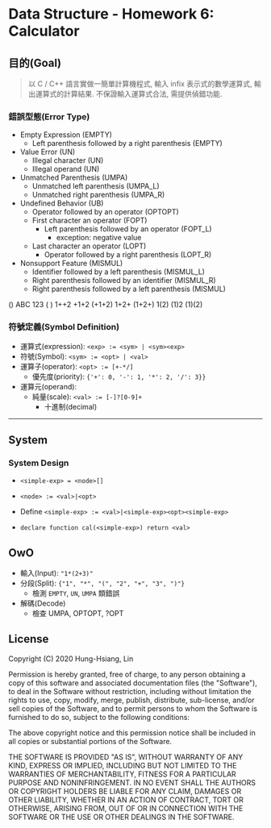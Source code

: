 # Data Structure - Homework 6: Calculator

## 目的(Goal)

> 以 C / C++ 語言實做一簡單計算機程式, 輸入 infix 表示式的數學運算式,
> 輸出運算式的計算結果. 不保證輸入運算式合法, 需提供偵錯功能.

### 錯誤型態(Error Type)
- Empty Expression (EMPTY)
    + Left parenthesis followed by a right parenthesis (EMPTY)
- Value Error (UN)
    + Illegal character (UN)
    + Illegal operand (UN)
- Unmatched Parenthesis (UMPA)
    * Unmatched left parenthesis (UMPA_L)
    * Unmatched right parenthesis (UMPA_R)
- Undefined Behavior (UB)
    + Operator followed by an operator (OPTOPT)
    + First character an operator (FOPT)
        * Left parenthesis followed by an operator (FOPT_L)
            - exception: negative value
    + Last character an operator (LOPT)
        * Operator followed by a right parenthesis (LOPT_R)
- Nonsupport Feature (MISMUL)
    + Identifier followed by a left parenthesis (MISMUL_L)
    + Right parenthesis followed by an identifier (MISMUL_R)
    + Right parenthesis followed by a left parenthesis (MISMUL)


()
ABC
123
(
)
1++2
+1+2
(+1+2)
1+2+
(1+2+)
1(2)
(1)2
(1)(2)


### 符號定義(Symbol Definition)
- 運算式(expression): `<exp> := <sym> | <sym><exp>`
- 符號(Symbol): `<sym> := <opt> | <val>`
- 運算子(operator): `<opt> := [+-*/]`
    + 優先度(priority): `{'+': 0, '-': 1, '*': 2, '/': 3}}`
- 運算元(operand):
    + 純量(scale): `<val> := [-]?[0-9]+`
        * 十進制(decimal)


















---

## System
### System Design
- `<simple-exp> = <node>[]`
- `<node> := <val>|<opt>`

- Define `<simple-exp> := <val>|<simple-exp><opt><simple-exp>`
- `declare function cal(<simple-exp>) return <val>`
## OwO
- 輸入(Input): `"1*(2+3)"`
- 分段(Split): `{"1", "*", "(", "2", "+", "3", ")"}`
    + 檢測 `EMPTY`, `UN`, `UMPA` 類錯誤
- 解碼(Decode)
    + 檢查 UMPA, OPTOPT, ?OPT



## License
Copyright (C) 2020 Hung-Hsiang, Lin

Permission is hereby granted, free of charge, to any person obtaining a copy
of this software and associated documentation files (the "Software"), to deal
in the Software without restriction, including without limitation the rights
to use, copy, modify, merge, publish, distribute, sub-license, and/or sell
copies of the Software, and to permit persons to whom the Software is
furnished to do so, subject to the following conditions:

The above copyright notice and this permission notice shall be included in
all copies or substantial portions of the Software.

THE SOFTWARE IS PROVIDED "AS IS", WITHOUT WARRANTY OF ANY KIND, EXPRESS OR
IMPLIED, INCLUDING BUT NOT LIMITED TO THE WARRANTIES OF MERCHANTABILITY,
FITNESS FOR A PARTICULAR PURPOSE AND NONINFRINGEMENT. IN NO EVENT SHALL THE
AUTHORS OR COPYRIGHT HOLDERS BE LIABLE FOR ANY CLAIM, DAMAGES OR OTHER
LIABILITY, WHETHER IN AN ACTION OF CONTRACT, TORT OR OTHERWISE, ARISING FROM,
OUT OF OR IN CONNECTION WITH THE SOFTWARE OR THE USE OR OTHER DEALINGS IN
THE SOFTWARE.



